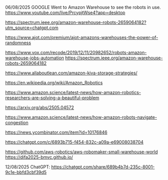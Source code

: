 

06/08/2025 GOOGLE
Went to Amazon Warehouse to see the robots in use.
https://www.youtube.com/live/PrcypjtWse4?app=desktop


https://spectrum.ieee.org/amazon-warehouse-robots-2659064182?utm_source=chatgpt.com

https://www.ajot.com/premium/ajot-amazons-warehouses-the-power-of-randomness

https://www.vox.com/recode/2019/12/11/20982652/robots-amazon-warehouse-jobs-automation
https://spectrum.ieee.org/amazon-warehouse-robots-2659064182

https://www.allaboutlean.com/amazon-kiva-storage-strategies/

https://en.wikipedia.org/wiki/Amazon_Robotics

https://www.amazon.science/latest-news/how-amazon-robotics-researchers-are-solving-a-beautiful-problem

https://arxiv.org/abs/2505.04572

https://www.amazon.science/latest-news/how-amazon-robots-navigate-congestion

https://news.ycombinator.com/item?id=10176846

https://chatgpt.com/c/6893b715-f454-832c-a09a-e69008038704

https://github.com/aws-robotics/aws-robomaker-small-warehouse-world
https://difa2025-bmvc.github.io/

12/08/2025 ChatGPT:
https://chatgpt.com/share/689b4b7d-235c-8001-9c1e-bbfd3cbf39d5

